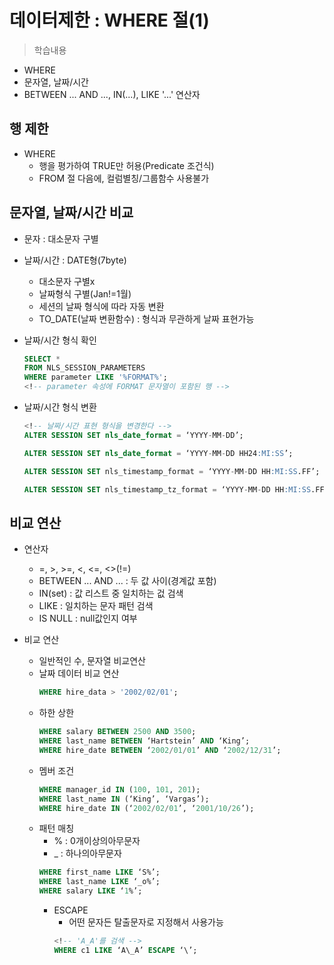 # 데이터제한 : WHERE 절(1)
> 학습내용
- WHERE
- 문자열, 날짜/시간
- BETWEEN ... AND ..., IN(...), LIKE '...' 연산자

## 행 제한
- WHERE
    - 행을 평가하여 TRUE만 허용(Predicate 조건식)
    - FROM 절 다음에, 컬럼별칭/그룹함수 사용불가
    
## 문자열, 날짜/시간 비교
- 문자 : 대소문자 구별
- 날짜/시간 : DATE형(7byte)
    - 대소문자 구별x
    - 날짜형식 구별(Jan!=1월)
    - 세션의 날짜 형식에 따라 자동 변환
    - TO_DATE(날짜 변환함수) : 형식과 무관하게 날짜 표현가능

- 날짜/시간 형식 확인
    ```sql
    SELECT *
    FROM NLS_SESSION_PARAMETERS
    WHERE parameter LIKE '%FORMAT%';
    <!-- parameter 속성에 FORMAT 문자열이 포함된 행 -->
    ```

- 날짜/시간 형식 변환
    ```sql
    <!-- 날짜/시간 표현 형식을 변경한다 -->
    ALTER SESSION SET nls_date_format = ‘YYYY-MM-DD’;

    ALTER SESSION SET nls_date_format = ‘YYYY-MM-DD HH24:MI:SS’;

    ALTER SESSION SET nls_timestamp_format = ‘YYYY-MM-DD HH:MI:SS.FF’;
    
    ALTER SESSION SET nls_timestamp_tz_format = ‘YYYY-MM-DD HH:MI:SS.FF TZH:TZM’;
    ```

## 비교 연산
- 연산자
    - =, >, >=, <, <=, <>(!=)
    - BETWEEN ... AND ...   : 두 값 사이(경계값 포함)
    - IN(set)   : 값 리스트 중 일치하는 겂 검색
    - LIKE      : 일치하는 문자 패턴 검색
    - IS NULL   : null값인지 여부

- 비교 연산
    - 일반적인 수, 문자열 비교연산
    - 날짜 데이터 비교 연산
        ```sql
        WHERE hire_data > '2002/02/01';
        ```
    - 하한 상한
        ```sql
        WHERE salary BETWEEN 2500 AND 3500;
        WHERE last_name BETWEEN ‘Hartstein’ AND ‘King’;
        WHERE hire_date BETWEEN ‘2002/01/01’ AND ‘2002/12/31’;
        ```
    - 멤버 조건
        ```sql
        WHERE manager_id IN (100, 101, 201);
        WHERE last_name IN (‘King’, ‘Vargas’);
        WHERE hire_date IN (‘2002/02/01’, ‘2001/10/26’);
        ```
    - 패턴 매칭
        - % : 0개이상의아무문자 
        - _ : 하나의아무문자
        ```sql
        WHERE first_name LIKE ‘S%’;
        WHERE last_name LIKE ‘_o%’;
        WHERE salary LIKE ‘1%’; 
        ```
        - ESCAPE
            - 어떤 문자든 탈출문자로 지정해서 사용가능
            ```sql
            <!-- 'A_A'를 검색 -->
            WHERE c1 LIKE ‘A\_A’ ESCAPE ‘\’;
            ```
